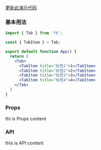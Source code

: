 <div class="block-panel">
        <a class="to-github-link" target="_blank" href=https://github.com/Webang/f6/tree/master/packages/f6/packages/tab/demo/basic.md>更新此演示代码</a>
        <h3>基本用法</h3>

```jsx
import { Tab } from 'f6';

const { TabItem } = Tab;

export default function App() {
  return (
    <Tab>
      <TabItem title="标签1">1</TabItem>
      <TabItem title="标签2">2</TabItem>
      <TabItem title="标签3">3</TabItem>
      <TabItem title="标签4">4</TabItem>
    </Tab>
  )
}
```
</div>
<div class="block-panel">

<h3>Props</h3>

thi is Props content


</div>
<div class="block-panel">

<h3>API</h3>

this is API content
</div>